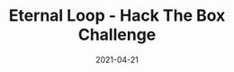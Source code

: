 ---
layout: single
title: '<span class="hackthebox">Eternal Loop - Hack The Box Challenge</span>'
excerpt: "Eternal Loop is a misc challenge from HackTheBox which we have to unzip a lot of zips which password is the name of the previous one and then explore a database."
date: 2021-04-21
header:
  teaser: /assets/images/htb-writeup-eternal-loop/icon.png
  teaser_home_page: true
  icon: /assets/images/hackthebox.webp
categories:
  - hackthebox
  - challenge
tags:  
  - scripting
  - bruteforce
  - misc
  - sqlite
toc: true
toc_label: "Content"
toc_sticky: true
show_time: false
layout: encrypted/eternal-loop
permalink: "/htb-writeup-eternal-loop-challenge/"
show_time: false
---